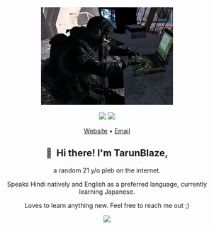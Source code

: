 <div align="center">
<img height="220" src="./ghost_typ.gif" alt="Awesome operator">

<p align="center">
<img src="https://img.shields.io/badge/javascript%20-%23323330.svg?&style=for-the-badge&logo=javascript&logoColor=%23F7DF1E"/>
<img src="https://img.shields.io/badge/typescript%20-%23007ACC.svg?&style=for-the-badge&logo=typescript&logoColor=white"/>
</p>

<p align="center">

<a href="https://blaze021.github.io/">Website</a>
•
<a href="mailto:tarunblaze@gmail.com">Email</a>
</p>

## 👋 &nbsp;Hi there! I'm TarunBlaze, 
a random 21 y/o pleb on the internet.

Speaks Hindi natively and English as a preferred language, currently learning Japanese.

Loves to learn anything new. Feel free to reach me out ;)


<p align="center">
<a href="https://github.com/blaze021/">
  <img height="180em" src="github-readme-stats-ten-murex.vercel.app/api?username=blaze021&show_icons=true&theme=vue-dark&include_all_commits=true&count_private=true" />
</a>
</p>

</div>
